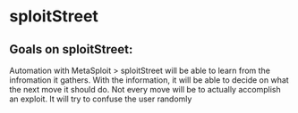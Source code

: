 # sploitStreet

## Goals on sploitStreet:
Automation with MetaSploit
    > sploitStreet will be able to learn from the infromation it gathers. With the information, it will be able to decide on what the next move it should do. Not every move will be to actually accomplish an exploit. It will try to confuse the user randomly